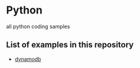 # Python
all python coding samples

## List of examples in this repository
- [dynamodb](https://github.com/venkatasaikatepalli/python/blob/master/dynamodb/)
